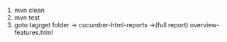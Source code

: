 1. mvn clean
2. mvn test
3. goto tagrget folder ->   cucumber-html-reports ->(full report) overview-features.html
